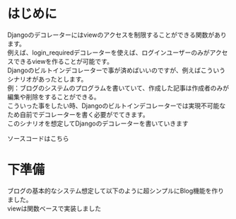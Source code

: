 # はじめに

Djangoのデコレーターにはviewのアクセスを制限することができる関数があります。<br />
例えば、login_requiredデコレーターを使えば、ログインユーザーのみがアクセスできるviewを作ることが可能です。<br />
Djangoのビルトインデコレーターで事が済めばいいのですが、例えばこういうシナリオがあったとします。<br />
例：ブログのシステムのプログラムを書いていて、作成した記事は作成者のみが編集や削除をすることができる。<br />
こういった事をしたい時、Djangoのビルトインデコレーターでは実現不可能なため自前でデコレーターを書く必要がでてきます。<br />
このシナリオを想定してDjangoのデコレーターを書いていきます<br />

ソースコードはこちら


# 下準備
ブログの基本的なシステム想定して以下のように超シンプルにBlog機能を作りました。<br />
viewは関数ベースで実装しました
